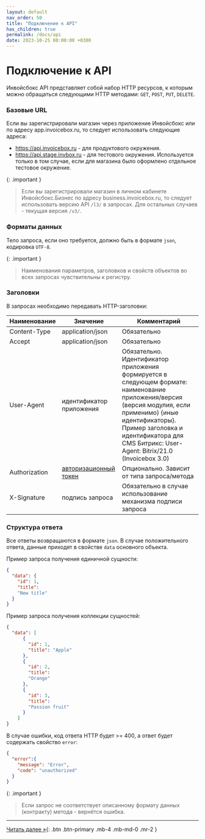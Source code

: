 ```yaml
---
layout: default
nav_order: 50
title: "Подключение к API"
has_children: true
permalink: /docs/api
date: 2023-10-25 00:00:00 +0300
---
```


# Подключение к API

Инвойсбокс API представляет собой набор HTTP ресурсов, к которым можно обращаться следующими HTTP методами: `GET`, `POST`, `PUT`, `DELETE`.

### Базовые URL

Если вы зарегистрировали магазин через приложение Инвойсбокс или по адресу app.invoicebox.ru, то
следует использовать следующие адреса:

- https://api.invoicebox.ru - для продуктового окружения.
- https://api.stage.invbox.ru - для тестового окружения. Используется только в том случае, если для магазина было оформлено отдельное тестовое окружение.

{: .important }
> Если вы зарегистрировали магазин в личном кабинете Инвойсбокс.Бизнес по адресу business.invoicebox.ru, то
следует использовать версию API `/l3/` в запросах. Для остальных случаев - текущая версия `/v3/`.

### Форматы данных

Тело запроса, если оно требуется, должно быть в формате `json`, кодировка `UTF-8`.

{: .important }
> Наименования параметров, заголовков и свойств объектов во всех запросах чувствительны к регистру.

### Заголовки

В запросах необходимо передавать HTTP-заголовки:

| Наименование  | Значение                                    | Комментарий                                                                                                                                                                                                                                               |
|---------------|---------------------------------------------|-----------------------------------------------------------------------------------------------------------------------------------------------------------------------------------------------------------------------------------------------------------|
| Content-Type  | application/json                            | Обязательно                                                                                                                                                                                                                                               |
| Accept        | application/json                            | Обязательно                                                                                                                                                                                                                                               |
| User-Agent    | идентификатор приложения                    | Обязательно. Идентификатор приложения формируется в следующем формате: наименование приложения/версия (версия модулия, если применимо) {иные идентификаторы}. Пример заголовка и идентификатора для CMS Битрикс: User-Agent: Bitrix/21.0 (Invoicebox 3.0) |
| Authorization | [авторизационный токен](/docs/api/auth/)    | Опционально. Зависит от типа запроса/метода                                                                                                                                                                                                               |
| X-Signature   | подпись запроса                             | Обязательно в случае использование механизма подписи запроса                                                                                                                                                                                              |

### Структура ответа

Все ответы возвращаются в формате `json`. 
В случае положительного ответа, данные приходят в свойстве `data` основного объекта.

Пример запроса получения единичной сущности:
```json
{
  "data": {
    "id": 1,
    "title":
    "New title"
  }
}
```

Пример запроса получения коллекции сущностей:
```json
{
  "data": [
      {
        "id": 1,
        "title": "Apple"
      },
      {
        "id": 2,
        "title":
        "Orange"
      },
      {
        "id": 3,
        "title":
        "Passion fruit"
      }
    ]
}
```

В случае ошибки, код ответа HTTP будет >= 400, а ответ будет содержать свойство `error`:
```json
{
  "error":{
    "message": "Error",
    "code": "unauthorized"
  }
}
```


{: .important }
> Если запрос не соответствует описанному формату данных (контракту) метода - вернётся ошибка.


---

[Читать далее &raquo;](/docs/api/auth){: .btn .btn-primary .mb-4 .mb-md-0 .mr-2 }
